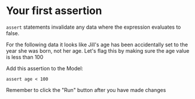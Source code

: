 # Your first assertion

<code class="language-kye">assert</code> statements invalidate any data where
the expression evaluates to false.

For the following data it looks like Jill's age has been accidentally set to
the year she was born, not her age. Let's flag this by making sure the age
value is less than 100

Add this assertion to the Model:
```kye
assert age < 100
```

Remember to click the "Run" button after you have made changes